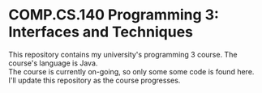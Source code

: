 # COMP.CS.140 Programming 3: Interfaces and Techniques
This repository contains my university's programming 3 course. The course's language is Java.  
The course is currently on-going, so only some some code is found here.  
I'll update this repository as the course progresses.
